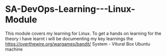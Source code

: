 # SA-DevOps-Learning---Linux-Module

This module covers my learning for Linux. To get a hands on learning for the theory i have learnt i will be documenting my key learnings  the https://overthewire.org/wargames/bandit/ 
System - Vitural Box Ubuntu machine

